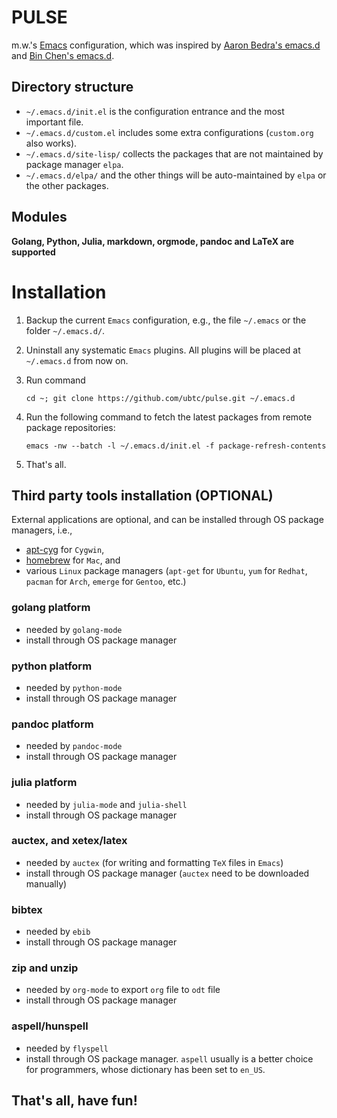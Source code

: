 PULSE
=====

m.w.'s [Emacs](https://www.gnu.org/software/emacs/) configuration, which was inspired by
    [Aaron Bedra's emacs.d](https://github.com/abedra/emacs.d) and [Bin Chen's emacs.d](https://github.com/redguardtoo/emacs.d).

## Directory structure
- `~/.emacs.d/init.el` is the configuration entrance and the most important file.
- `~/.emacs.d/custom.el` includes some extra configurations (`custom.org` also works).
- `~/.emacs.d/site-lisp/` collects the packages that are not maintained by package manager `elpa`.
- `~/.emacs.d/elpa/` and the other things will be auto-maintained by `elpa` or the other packages.


## Modules
**Golang, Python, Julia, markdown, orgmode, pandoc and LaTeX are supported**


# Installation
1. Backup the current `Emacs` configuration, e.g., the file `~/.emacs` or the folder `~/.emacs.d/`.
1. Uninstall any systematic `Emacs` plugins. All plugins will be placed at `~/.emacs.d` from now on.
1. Run command

    `cd ~; git clone https://github.com/ubtc/pulse.git ~/.emacs.d`

1. Run the following command to fetch the latest packages from remote package repositories:

    `emacs -nw --batch -l ~/.emacs.d/init.el -f package-refresh-contents`

1. That's all.


## Third party tools installation (OPTIONAL)
External applications are optional, and can be installed through OS package managers, i.e.,
- [apt-cyg](https://github.com/transcode-open/apt-cyg) for `Cygwin`,
- [homebrew](https://github.com/mxcl/homebrew) for `Mac`, and
- various `Linux` package managers (`apt-get` for `Ubuntu`, `yum` for `Redhat`, `pacman` for `Arch`, `emerge` for `Gentoo`, etc.)

### golang platform
- needed by `golang-mode`
- install through OS package manager

### python platform
- needed by `python-mode`
- install through OS package manager


### pandoc platform
- needed by `pandoc-mode`
- install through OS package manager


### julia platform
- needed by `julia-mode` and `julia-shell`
- install through OS package manager

### auctex, and xetex/latex
- needed by `auctex` (for writing and formatting `TeX` files in `Emacs`)
- install through OS package manager (`auctex` need to be downloaded manually)

### bibtex
- needed by `ebib`
- install through OS package manager

### zip and unzip
- needed by `org-mode` to export `org` file to `odt` file
- install through OS package manager

### aspell/hunspell
- needed by `flyspell`
- install through OS package manager. `aspell` usually is a better choice for programmers, whose dictionary has been set to `en_US`.

## That's all, have fun!
